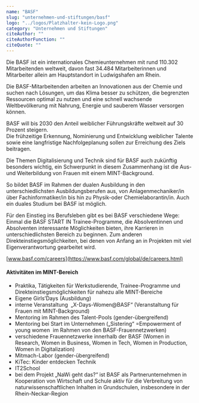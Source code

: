 ```yaml
---
name: "BASF"
slug: "unternehmen-und-stiftungen/basf"
logo: "../logos/Platzhalter-kein-Logo.png"
category: "Unternehmen und Stiftungen"
citeAuthor: ""
citeAuthorFunction: ""
citeQuote: ""
---
```


Die BASF ist ein internationales Chemieunternehmen mit rund 110.302 Mitarbeitenden weltweit, davon fast 34.484 Mitarbeiterinnen und Mitarbeiter allein am Hauptstandort in Ludwigshafen am Rhein.

Die BASF-Mitarbeitenden arbeiten an Innovationen aus der Chemie und suchen nach Lösungen, um das Klima besser zu schützen, die begrenzten Ressourcen optimal zu nutzen und eine schnell wachsende Weltbevölkerung mit Nahrung, Energie und sauberem Wasser versorgen können.

BASF will bis 2030 den Anteil weiblicher Führungskräfte weltweit auf 30 Prozent steigern.  
Die frühzeitige Erkennung, Nominierung und Entwicklung weiblicher Talente sowie eine langfristige Nachfolgeplanung sollen zur Erreichung des Ziels beitragen.

Die Themen Digitalisierung und Technik sind für BASF auch zukünftig besonders wichtig, ein Schwerpunkt in diesem Zusammenhang ist die Aus- und Weiterbildung von Frauen mit einem MINT-Background.

So bildet BASF im Rahmen der dualen Ausbildung in den unterschiedlichsten Ausbildungsberufen aus, von Anlagenmechaniker/in über Fachinformatiker/in bis hin zu Physik-oder Chemielaborantin/in. Auch ein duales Studium bei BASF ist möglich.

Für den Einstieg ins Berufsleben gibt es bei BASF verschiedene Wege: Einmal die BASF START IN Trainee-Programme, die Absolventinnen und Absolventen interessante Möglichkeiten bieten, ihre Karrieren in unterschiedlichsten Bereich zu beginnen. Zum anderen Direkteinstiegsmöglichkeiten, bei denen von Anfang an in Projekten mit viel Eigenverantwortung gearbeitet wird.

[www.basf.com/careers](https://www.basf.com/global/de/careers.html)

#### Aktivitäten im MINT-Bereich

- Praktika, Tätigkeiten für Werkstudierende, Trainee-Programme und Direkteinstiegsmöglichkeiten für nahezu alle MINT-Bereiche
- Eigene Girls’Days (Ausbildung)
- interne Veranstaltung  „X-Days-Women@BASF“ (Veranstaltung für Frauen mit MINT-Background)
- Mentoring im Rahmen des Talent-Pools (gender-übergreifend)
- Mentoring bei Start im Unternehmen („Sistering“ =Empowerment of young women  im Rahmen von den BASF-Frauennetzwerken)
- verschiedene Frauennetzwerke innerhalb der BASF (Women in Research, Women in Business, Women in Tech, Women in Production, Women in Digitalization)
- Mitmach-Labor (gender-übergreifend)
- KiTec: Kinder entdecken Technik
- IT2School
- bei dem Projekt „NaWi geht das?“ ist BASF als Partnerunternehmen in Kooperation von Wirtschaft und Schule aktiv für die Verbreitung von naturwissenschaftlichen Inhalten in Grundschulen, insbesondere in der Rhein-Neckar-Region
